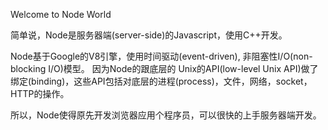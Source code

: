 Welcome to Node World

简单说，Node是服务器端(server-side)的Javascript，使用C++开发。

Node基于Google的V8引擎，使用时间驱动(event-driven), 非阻塞性I/O(non-blocking I/O)模型。
因为Node的跟底层的 Unix的API(low-level Unix API)做了绑定(binding)，这些API包括对底层的进程(process)，文件，网络，socket，HTTP的操作。

所以，Node使得原先开发浏览器应用个程序员，可以很快的上手服务器端开发。
